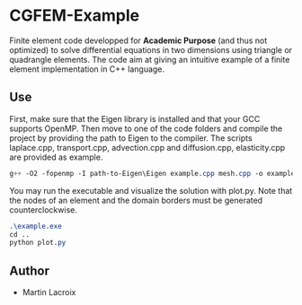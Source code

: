 # CGFEM-Example

Finite element code developped for **Academic Purpose** (and thus not optimized) to solve differential equations in two dimensions using triangle or quadrangle elements. The code aim at giving an intuitive example of a finite element implementation in C++ language.

## Use

First, make sure that the Eigen library is installed and that your GCC supports OpenMP. Then move to one of the code folders and compile the project by providing the path to Eigen to the compiler. The scripts laplace.cpp, transport.cpp, advection.cpp and diffusion.cpp, elasticity.cpp are provided as example.
```css
g++ -O2 -fopenmp -I path-to-Eigen\Eigen example.cpp mesh.cpp -o example.exe
```
You may run the executable and visualize the solution with plot.py. Note that the nodes of an element and the domain borders must be generated counterclockwise.
```css
.\example.exe
cd ..
python plot.py
```

## Author

* Martin Lacroix
